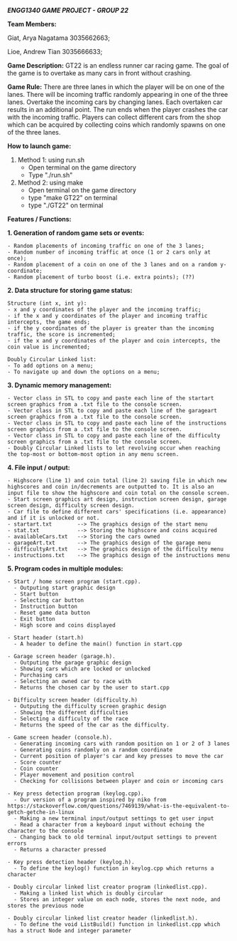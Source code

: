 ***ENGG1340 GAME PROJECT - GROUP 22***

**Team Members:**

Giat, Arya Nagatama  3035662663;

Lioe, Andrew Tian    3035666633;


**Game Description:**
GT22 is an endless runner car racing game. The goal of the game is to overtake as many cars in front without crashing.

**Game Rule:**
There are three lanes in which the player will be on one of the lanes. There will be incoming traffic randomly appearing in one of the three lanes. Overtake the incoming cars by changing lanes. Each overtaken car results in an additional point. The run ends when the player crashes the car with the incoming traffic.
Players can collect different cars from the shop which can be acquired by collecting coins which randomly spawns on one of the three lanes. 

**How to launch game:**
1) Method 1: using run.sh
    - Open terminal on the game directory
    - Type "./run.sh"
2) Method 2: using make
    - Open terminal on the game directory
    - type "make GT22" on terminal
    - type "./GT22" on terminal
    

**Features / Functions:**

**1.  Generation of random game sets or events:**

    - Random placements of incoming traffic on one of the 3 lanes;
    - Random number of incoming traffic at once (1 or 2 cars only at once);
    - Random placement of a coin on one of the 3 lanes and on a random y-coordinate;
    - Random placement of turbo boost (i.e. extra points); (??)
    
**2.  Data structure for storing game status:**
    
    Structure (int x, int y):
    - x and y coordinates of the player and the incoming traffic;
    - if the x and y coordinates of the player and incoming traffic intercepts, the game ends;
    - if the y coordinates of the player is greater than the incoming traffic, the score is incremented;
    - if the x and y coordinates of the player and coin intercepts, the coin value is incremented;
    
    Doubly Circular Linked list:
    - To add options on a menu;
    - To navigate up and down the options on a menu;
    
**3.  Dynamic memory management:**

    - Vector class in STL to copy and paste each line of the startart screen graphics from a .txt file to the console screen.
    - Vector class in STL to copy and paste each line of the garageart screen graphics from a .txt file to the console screen.
    - Vector class in STL to copy and paste each line of the instructions screen graphics from a .txt file to the console screen.
    - Vector class in STL to copy and paste each line of the difficulty screen graphics from a .txt file to the console screen.
    - Doubly Circular Linked lists to let revolving occur when reaching the top-most or bottom-most option in any menu screen.
    
**4.  File input / output:**

    - Highscore (line 1) and coin total (line 2) saving file in which new highscores and coin in/decrements are outputted to. It is also an input file to show the highscore and coin total on the console screen.
    - Start screen graphics art design, instruction screen design, garage screen design, difficulty screen design.
    - Car file to define different cars' specifications (i.e. appearance) and if it is unlocked or not.
    - startart.txt        --> The graphics design of the start menu
    - stat.txt            --> Storing the highscore and coins acquired
    - availableCars.txt   --> Storing the cars owned
    - garageArt.txt       --> The graphics design of the garage menu
    - difficultyArt.txt   --> The graphics design of the difficulty menu
    - instructions.txt    --> The graphics design of the instructions menu

**5.  Program codes in multiple modules:**

    - Start / home screen program (start.cpp).
      - Outputing start graphic design
      - Start button
      - Selecting car button
      - Instruction button
      - Reset game data button
      - Exit button
      - High score and coins displayed
      
    - Start header (start.h)
      - A header to define the main() function in start.cpp
      
    - Garage screen header (garage.h).
      - Outputing the garage graphic design
      - Showing cars which are locked or unlocked
      - Purchasing cars
      - Selecting an owned car to race with
      - Returns the chosen car by the user to start.cpp
      
    - Difficulty screen header (difficulty.h)
      - Outputing the difficulty screen graphic design
      - Showing the different difficulties
      - Selecting a difficulty of the race
      - Returns the speed of the car as the difficulty.
     
    - Game screen header (console.h).
      - Generating incoming cars with random position on 1 or 2 of 3 lanes
      - Generating coins randomly on a random coordinate
      - Current position of player's car and key presses to move the car
      - Score counter
      - Coin counter
      - Player movement and position control
      - Checking for collisions between player and coin or incoming cars
      
    - Key press detection program (keylog.cpp).
      - Our version of a program inspired by niko from https://stackoverflow.com/questions/7469139/what-is-the-equivalent-to-getch-getche-in-linux
      - Making a new terminal input/output settings to get user input
      - Read a character from a keyboard input without echoing the character to the console
      - Changing back to old terminal input/output settings to prevent errors
      - Returns a character pressed
      
    - Key press detection header (keylog.h).
      - To define the keylog() function in keylog.cpp which returns a character
    
    - Doubly circular linked list creator program (linkedlist.cpp).
      - Making a linked list which is doubly circular
      - Stores an integer value on each node, stores the next node, and stores the previous node
     
    - Doubly circular linked list creator header (linkedlist.h).
      - To define the void ListBuild() function in linkedlist.cpp which has a struct Node and integer parameter
